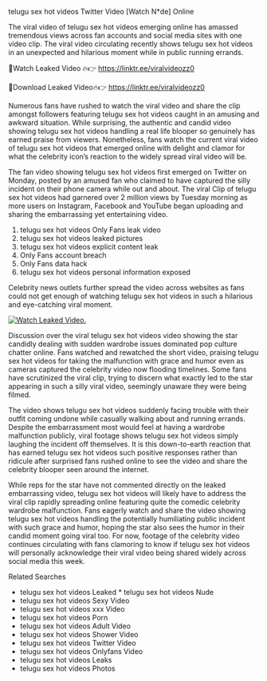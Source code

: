 ﻿telugu sex hot videos Twitter Video [Watch N*de] Online

The viral video of ﻿telugu sex hot videos emerging online has amassed tremendous views across fan accounts and social media sites with one video clip. The viral video circulating recently shows ﻿telugu sex hot videos in an unexpected and hilarious moment while in public running errands. 

🔴Watch Leaked Video 🔥👉  https://linktr.ee/viralvideozz0 

🔴Download Leaked Video🔥👉  https://linktr.ee/viralvideozz0 

Numerous fans have rushed to watch the viral video and share the clip amongst followers featuring ﻿telugu sex hot videos caught in an amusing and awkward situation. While surprising, the authentic and candid video showing ﻿telugu sex hot videos handling a real life blooper so genuinely has earned praise from viewers. Nonetheless, fans watch the current viral video of ﻿telugu sex hot videos that emerged online with delight and clamor for what the celebrity icon’s reaction to the widely spread viral video will be.

The fan video showing ﻿telugu sex hot videos first emerged on Twitter on Monday, posted by an amused fan who claimed to have captured the silly incident on their phone camera while out and about. The viral Clip of ﻿telugu sex hot videos had garnered over 2 million views by Tuesday morning as more users on Instagram, Facebook and YouTube began uploading and sharing the embarrassing yet entertaining video. 

1. ﻿telugu sex hot videos Only Fans leak video
2. ﻿telugu sex hot videos leaked pictures
3. ﻿telugu sex hot videos explicit content leak
4. Only Fans account breach
5. Only Fans data hack
6. ﻿telugu sex hot videos personal information exposed

Celebrity news outlets further spread the video across websites as fans could not get enough of watching ﻿telugu sex hot videos in such a hilarious and eye-catching viral moment. 

[![Watch Leaked Video.](https://miro.medium.com/v2/resize:fit:828/format:webp/1*cilzJN44JGOrTw9NJCrNHA.gif "Watch Leaked Video")](https://linktr.ee/viralvideozz0)

Discussion over the viral ﻿telugu sex hot videos video showing the star candidly dealing with sudden wardrobe issues dominated pop culture chatter online. Fans watched and rewatched the short video, praising ﻿telugu sex hot videos for taking the malfunction with grace and humor even as cameras captured the celebrity video now flooding timelines. Some fans have scrutinized the viral clip, trying to discern what exactly led to the star appearing in such a silly viral video, seemingly unaware they were being filmed.

The video shows ﻿telugu sex hot videos suddenly facing trouble with their outfit coming undone while casually walking about and running errands. Despite the embarrassment most would feel at having a wardrobe malfunction publicly, viral footage shows ﻿telugu sex hot videos simply laughing the incident off themselves. It is this down-to-earth reaction that has earned ﻿telugu sex hot videos such positive responses rather than ridicule after surprised fans rushed online to see the video and share the celebrity blooper seen around the internet.  

While reps for the star have not commented directly on the leaked embarrassing video, ﻿telugu sex hot videos will likely have to address the viral clip rapidly spreading online featuring quite the comedic celebrity wardrobe malfunction. Fans eagerly watch and share the video showing ﻿telugu sex hot videos handling the potentially humiliating public incident with such grace and humor, hoping the star also sees the humor in their candid moment going viral too. For now, footage of the celebrity video continues circulating with fans clamoring to know if ﻿telugu sex hot videos will personally acknowledge their viral video being shared widely across social media this week.

Related Searches
* ﻿telugu sex hot videos Leaked
﻿* telugu sex hot videos Nude
* ﻿telugu sex hot videos Sexy Video
* ﻿telugu sex hot videos xxx Video
* ﻿telugu sex hot videos Porn
* ﻿telugu sex hot videos Adult Video
* ﻿telugu sex hot videos Shower Video
* ﻿telugu sex hot videos Twitter Video
* ﻿telugu sex hot videos Onlyfans Video
* ﻿telugu sex hot videos Leaks
* ﻿telugu sex hot videos Photos